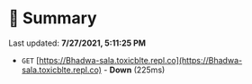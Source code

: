 # 📖 Summary
Last updated: **7/27/2021, 5:11:25 PM**

- `GET` [https://Bhadwa-sala.toxicblte.repl.co](https://Bhadwa-sala.toxicblte.repl.co) - **Down** (225ms)
